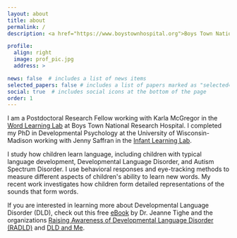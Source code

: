 ```yaml
---
layout: about
title: about
permalink: /
description: <a href="https://www.boystownhospital.org">Boys Town National Research Hospital</a>

profile:
  align: right
  image: prof_pic.jpg
  address: >

news: false  # includes a list of news items
selected_papers: false # includes a list of papers marked as "selected={true}"
social: true  # includes social icons at the bottom of the page
order: 1
---
```


I am a Postdoctoral Research Fellow working with Karla McGregor in the <a href="https://www.boystownhospital.org/research/speech-language/word-learning">Word Learning Lab</a> at Boys Town National Research Hospital. I completed my PhD in Developmental Psychology at the University of Wisconsin-Madison working with Jenny Saffran in the <a href="https://infantlearning.waisman.wisc.edu/" target="\_blank">Infant Learning Lab</a>.

I study how children learn language, including children with typical language development, Developmental Language Disorder, and Autism Spectrum Disorder. I use behavioral responses and eye-tracking methods to measure different aspects of children's ability to learn new words. My recent work investigates how children form detailed representations of the sounds that form words.

If you are interested in learning more about Developmental Language Disorder (DLD), check out this free <a href="https://bcpractice.com/developmental-language-disorder-guide-for-parents-and-families/">eBook</a> by Dr. Jeanne Tighe and the organizations <a href="https://radld.org">Raising Awareness of Developmental Language Disorder (RADLD)</a> and <a href="https://dldandme.org">DLD and Me</a>.

